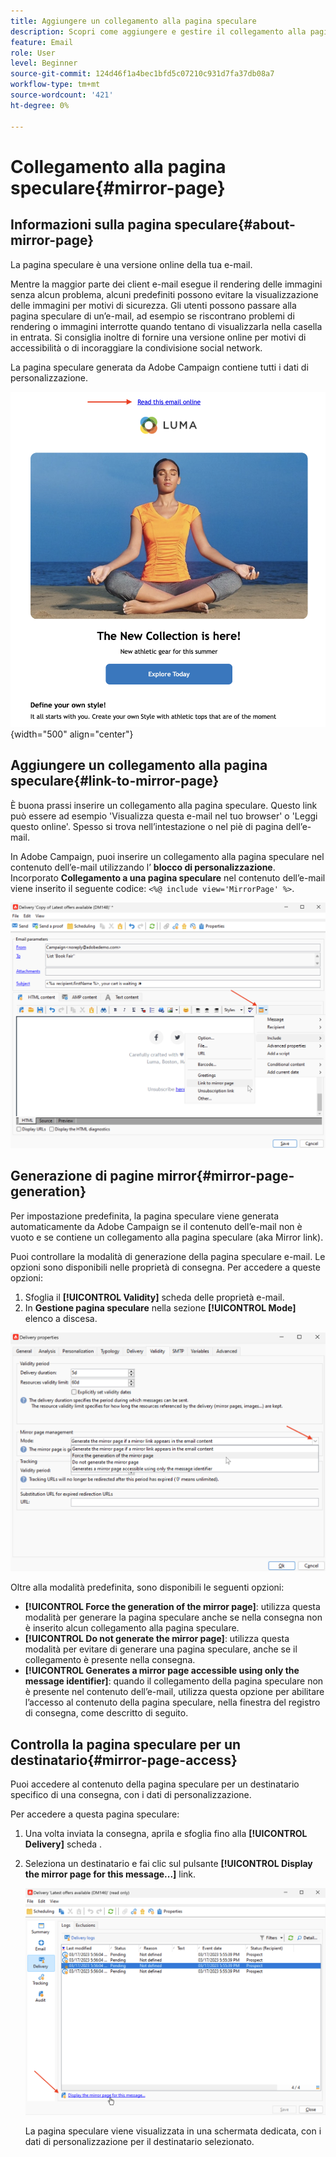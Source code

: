 ```yaml
---
title: Aggiungere un collegamento alla pagina speculare
description: Scopri come aggiungere e gestire il collegamento alla pagina speculare
feature: Email
role: User
level: Beginner
source-git-commit: 124d46f1a4bec1bfd5c07210c931d7fa37db08a7
workflow-type: tm+mt
source-wordcount: '421'
ht-degree: 0%

---
```


# Collegamento alla pagina speculare{#mirror-page}

## Informazioni sulla pagina speculare{#about-mirror-page}

La pagina speculare è una versione online della tua e-mail.

Mentre la maggior parte dei client e-mail esegue il rendering delle immagini senza alcun problema, alcuni predefiniti possono evitare la visualizzazione delle immagini per motivi di sicurezza. Gli utenti possono passare alla pagina speculare di un’e-mail, ad esempio se riscontrano problemi di rendering o immagini interrotte quando tentano di visualizzarla nella casella in entrata. Si consiglia inoltre di fornire una versione online per motivi di accessibilità o di incoraggiare la condivisione social network.

La pagina speculare generata da Adobe Campaign contiene tutti i dati di personalizzazione.

![campione di collegamento a specchio](assets/mirror-page-link.png){width="500" align="center"}

## Aggiungere un collegamento alla pagina speculare{#link-to-mirror-page}

È buona prassi inserire un collegamento alla pagina speculare. Questo link può essere ad esempio &#39;Visualizza questa e-mail nel tuo browser&#39; o &#39;Leggi questo online&#39;. Spesso si trova nell’intestazione o nel piè di pagina dell’e-mail.

In Adobe Campaign, puoi inserire un collegamento alla pagina speculare nel contenuto dell’e-mail utilizzando l’ **blocco di personalizzazione**. Incorporato **Collegamento a una pagina speculare** nel contenuto dell’e-mail viene inserito il seguente codice: `<%@ include view='MirrorPage' %>`.

![](assets/mirror-page-insert.png)


<!--For more on personalization blocks insertion, refer to [Personalization blocks](personalization-blocks.md).-->

## Generazione di pagine mirror{#mirror-page-generation}

Per impostazione predefinita, la pagina speculare viene generata automaticamente da Adobe Campaign se il contenuto dell’e-mail non è vuoto e se contiene un collegamento alla pagina speculare (aka Mirror link).

Puoi controllare la modalità di generazione della pagina speculare e-mail. Le opzioni sono disponibili nelle proprietà di consegna. Per accedere a queste opzioni:

1. Sfoglia il **[!UICONTROL Validity]** scheda delle proprietà e-mail.
1. In **Gestione pagina speculare** nella sezione **[!UICONTROL Mode]** elenco a discesa.

![](assets/mirror-page-generation.png)

Oltre alla modalità predefinita, sono disponibili le seguenti opzioni:

* **[!UICONTROL Force the generation of the mirror page]**: utilizza questa modalità per generare la pagina speculare anche se nella consegna non è inserito alcun collegamento alla pagina speculare.
* **[!UICONTROL Do not generate the mirror page]**: utilizza questa modalità per evitare di generare una pagina speculare, anche se il collegamento è presente nella consegna.
* **[!UICONTROL Generates a mirror page accessible using only the message identifier]**: quando il collegamento della pagina speculare non è presente nel contenuto dell’e-mail, utilizza questa opzione per abilitare l’accesso al contenuto della pagina speculare, nella finestra del registro di consegna, come descritto di seguito.

## Controlla la pagina speculare per un destinatario{#mirror-page-access}

Puoi accedere al contenuto della pagina speculare per un destinatario specifico di una consegna, con i dati di personalizzazione.

Per accedere a questa pagina speculare:

1. Una volta inviata la consegna, aprila e sfoglia fino alla **[!UICONTROL Delivery]** scheda .

1. Seleziona un destinatario e fai clic sul pulsante **[!UICONTROL Display the mirror page for this message...]** link.

   ![](assets/mirror-page-display.png)

   La pagina speculare viene visualizzata in una schermata dedicata, con i dati di personalizzazione per il destinatario selezionato.

